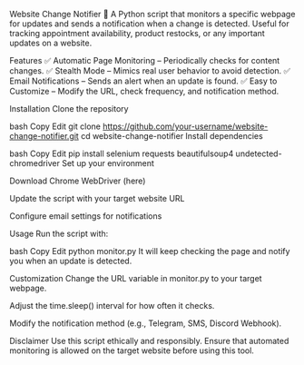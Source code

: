 Website Change Notifier 🚀
A Python script that monitors a specific webpage for updates and sends a notification when a change is detected. Useful for tracking appointment availability, product restocks, or any important updates on a website.

Features
✅ Automatic Page Monitoring – Periodically checks for content changes.
✅ Stealth Mode – Mimics real user behavior to avoid detection.
✅ Email Notifications – Sends an alert when an update is found.
✅ Easy to Customize – Modify the URL, check frequency, and notification method.

Installation
Clone the repository

bash
Copy
Edit
git clone https://github.com/your-username/website-change-notifier.git
cd website-change-notifier
Install dependencies

bash
Copy
Edit
pip install selenium requests beautifulsoup4 undetected-chromedriver
Set up your environment

Download Chrome WebDriver (here)

Update the script with your target website URL

Configure email settings for notifications

Usage
Run the script with:

bash
Copy
Edit
python monitor.py
It will keep checking the page and notify you when an update is detected.

Customization
Change the URL variable in monitor.py to your target webpage.

Adjust the time.sleep() interval for how often it checks.

Modify the notification method (e.g., Telegram, SMS, Discord Webhook).

Disclaimer
Use this script ethically and responsibly. Ensure that automated monitoring is allowed on the target website before using this tool.
